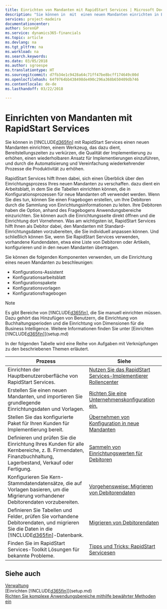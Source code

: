 ```yaml
---
title: Einrichten von Mandanten mit RapidStart Services | Microsoft Docs
description: "Sie können in  mit  einen neuen Mandanten einrichten in Business Central mit RapidStart Services, einem Werkzeug, das dazu dient, Bereitstellungszeiten zu verkürzen, die Qualität der Implementierung zu erhöhen, einen wiederholbaren Ansatz für Implementierungen einzuführen, und durch die Automatisierung und Vereinfachung wiederkehrender Prozesse die Produktivität zu erhöhen."
services: project-madeira
documentationcenter: 
author: SorenGP
ms.service: dynamics365-financials
ms.topic: article
ms.devlang: na
ms.tgt_pltfrm: na
ms.workload: na
ms.search.keywords: 
ms.date: 03/05/2018
ms.author: sgroespe
ms.translationtype: HT
ms.sourcegitcommit: d7fb34e1c9428a64c71ff47be8bcff174649c00d
ms.openlocfilehash: 64f9764bb438498de490c296a368b650409db746
ms.contentlocale: de-de
ms.lasthandoff: 03/22/2018

---
```

# <a name="setting-up-a-company-with-rapidstart-services"></a>Einrichten von Mandanten mit RapidStart Services
Sie können in [!INCLUDE[d365fin](includes/d365fin_md.md)] mit RapidStart Services einen neuen Mandanten einrichten, einem Werkzeug, das dazu dient, Bereitstellungszeiten zu verkürzen, die Qualität der Implementierung zu erhöhen, einen wiederholbaren Ansatz für Implementierungen einzuführen, und durch die Automatisierung und Vereinfachung wiederkehrender Prozesse die Produktivität zu erhöhen.  

RapidStart Services hilft Ihnen dabei, sich einen Überblick über den Einrichtungsprozess Ihres neuen Mandanten zu verschaffen. dazu dient ein Arbeitsblatt, in dem Sie die Tabellen einrichten können, die in Konfigurationsprozessen für neue Mandanten oft verwendet werden. Wenn Sie dies tun, können Sie einen Fragebogen erstellen, um Ihre Debitoren durch die Sammlung von Einrichtungsinformationen zu leiten. Ihre Debitoren haben die Option, anhand des Fragebogens Anwendungsbereiche einzurichten. Sie können auch die Einrichtungsseite direkt öffnen und die Einrichtung dort Vornehmen. Was am wichtigsten ist, RapidStart Services hilft Ihnen als Debitor dabei, den Mandanten mit Standard-Einrichtungsdaten vorzubereiten, die Sie individuell anpassen können. Und schließlich können Sie, wenn Sie RapidStart Services verwenden, vorhandene Kundendaten, etwa eine Liste von Debitoren oder Artikeln, konfigurieren und in den neuen Mandanten übertragen.

Sie können die folgenden Komponenten verwenden, um die Einrichtung eines neuen Mandanten zu beschleunigen:  

-   Konfigurations-Assistent  
-   Konfigurationsarbeitsblatt  
-   Konfigurationspakete  
-   Konfigurationsvorlagen  
-   Konfigurationsfragebogen  

> [!Note]  
>  Es gibt Bereiche von [!INCLUDE[d365fin](includes/d365fin_md.md)], die Sie manuell einrichten müssen. Dazu gehört das Hinzufügen von Benutzern, die Einrichtung von Buchhaltungsperioden und die Einrichtung von Dimensionen für die Business Intelligence. Weitere Informationen finden Sie unter [Einrichten [!INCLUDE[d365fin](includes/d365fin_md.md)]](setup.md)

 In der folgenden Tabelle wird eine Reihe von Aufgaben mit Verknüpfungen zu den beschriebenen Themen erläutert.

|**Prozess**|**Siehe**|  
|------------|-------------|  
|Einrichten der Hauptbenutzeroberfläche von RapidStart Services.|[Nutzen Sie das RapidStart Services-Implementierer Rollencenter](admin-how-to-use-the-rapidstart-services-role-center-to-track-progress.md)|  
|Erstellen Sie einen neuen Mandanten, und importieren Sie grundlegende Einrichtungsdaten und Vorlagen.|[Richten Sie eine Unternehmenskonfiguration ein.](admin-set-up-company-configuration.md)|  
|Stellen Sie das konfigurierte Paket für Ihren Kunden für Implementierung bereit.|[Übernehmen von Konfiguration in neue Mandanten](admin-apply-configuration-to-new-companies.md)|
|Definieren und prüfen Sie die Einrichtung Ihres Kunden für alle Kernbereiche, z. B. Firmendaten, Finanzbuchhaltung, Lagerbestand, Verkauf oder Fertigung.|[Sammeln von Einrichtungswerten für Debitoren](admin-gather-customer-setup-values.md)|  
|Konfigurieren Sie Kern-Stammdatendatensätze, die auf Vorlagen basieren, um die Migrierung vorhandener Debitorendaten vorzubereiten.|[Vorgehensweise: Migrieren von Debitorendaten](admin-use-templates-to-prepare-customer-data-for-migration.md)|  
|Definieren Sie Tabellen und Felder, prüfen Sie vorhandene Debitorendaten, und migrieren Sie die Daten in die [!INCLUDE[d365fin](includes/d365fin_md.md)]-Datenbank.|[Migrieren von Debitorendaten](admin-migrate-customer-data.md)|  
|Finden Sie im RapidStart Services-Toolkit Lösungen für bekannte Probleme.|[Tipps und Tricks: RapidStart Servicesen](admin-tips-and-tricks-rapidstart-services.md)|  

## <a name="see-also"></a>Siehe auch  
[Verwaltung](admin-setup-and-administration.md)  
[Einrichten [!INCLUDE[d365fin](includes/d365fin_md.md)]](setup.md)  
[Richten Sie komplexe Anwendungsbereiche mithilfe bewährter Methoden ein](set-up-complex-application-areas-using-best-practices.md)   

